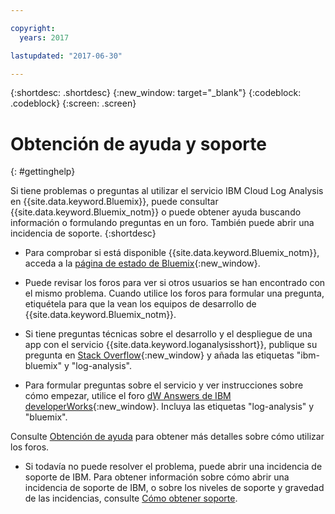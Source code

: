 ```yaml
---

copyright:
  years: 2017

lastupdated: "2017-06-30"

---
```



{:shortdesc: .shortdesc}
{:new_window: target="_blank"}
{:codeblock: .codeblock}
{:screen: .screen}


# Obtención de ayuda y soporte
{: #gettinghelp}

Si tiene problemas o preguntas al utilizar el servicio IBM Cloud Log Analysis en {{site.data.keyword.Bluemix}}, puede consultar {{site.data.keyword.Bluemix_notm}} o puede obtener ayuda buscando información o formulando preguntas en un foro. También puede abrir una incidencia de soporte.
{:shortdesc}

* Para comprobar si está disponible {{site.data.keyword.Bluemix_notm}}, acceda a la [página de estado de Bluemix](https://developer.ibm.com/bluemix/support/#status){:new_window}.

* Puede revisar los foros para ver si otros usuarios se han encontrado con el mismo problema. Cuando utilice los foros para formular una pregunta, etiquétela para que la vean los equipos de desarrollo de {{site.data.keyword.Bluemix_notm}}.
<!--Insert the appropriate Stack Overflow tag for your service for <service_keyword> in URL and text below:  -->
  * Si tiene preguntas técnicas sobre el desarrollo y el despliegue de una app con el servicio {{site.data.keyword.loganalysisshort}}, publique su pregunta en [Stack Overflow](http://stackoverflow.com/search?q=log-analysis+ibm-bluemix){:new_window} y añada las etiquetas "ibm-bluemix" y "log-analysis".
<!--Insert the appropriate dW Answers tag for your service for <service_keyword> in URL below:  -->
  * Para formular preguntas sobre el servicio y ver instrucciones sobre cómo empezar, utilice el foro [dW Answers de IBM developerWorks](https://developer.ibm.com/answers/topics/log-analysis/?smartspace=bluemix){:new_window}. Incluya las etiquetas "log-analysis" y "bluemix".

Consulte [Obtención de ayuda](https://www.{DomainName}/docs/support/index.html#getting-help) para obtener más detalles sobre cómo utilizar los foros.

* Si todavía no puede resolver el problema, puede abrir una incidencia de soporte de IBM. Para obtener información sobre cómo abrir una incidencia de soporte de IBM, o sobre los niveles de soporte y gravedad de las incidencias, consulte [Cómo obtener soporte](https://www.{DomainName}/docs/support/index.html#contacting-support).

